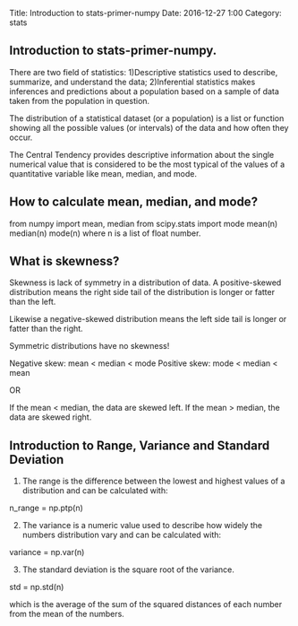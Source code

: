 Title: Introduction to stats-primer-numpy
Date: 2016-12-27 1:00
Category: stats



## Introduction to stats-primer-numpy.

There are two field of statistics:
1)Descriptive statistics used to describe, summarize, and understand the data;
2)Inferential statistics makes inferences and predictions about a population based on a sample of data taken from the population in question.

The distribution of a statistical dataset (or a population) is a list or function showing all the possible values (or intervals) of the data and how often they occur.

The Central Tendency provides descriptive information about the single numerical value that is considered to be the most typical of the values of a quantitative variable like mean, median, and mode.

## How to calculate mean, median, and mode?

from numpy import mean, median
from scipy.stats import mode
mean(n)
median(n)
mode(n)
where n is a list of float number.


## What is skewness?
Skewness is lack of symmetry in a distribution of data.
A positive-skewed distribution means the right side tail of the distribution is longer or fatter than the left.

Likewise a negative-skewed distribution means the left side tail is longer or fatter than the right.

Symmetric distributions have no skewness!

Negative skew: mean < median < mode
Positive skew: mode < median < mean

OR

If the mean < median, the data are skewed left.
If the mean > median, the data are skewed right.


## Introduction to Range, Variance and Standard Deviation

1) The range is the difference between the lowest and highest values of a distribution and can be calculated with:

n_range = np.ptp(n)

2) The variance is a numeric value used to describe how widely the numbers distribution vary and can be calculated with:

variance = np.var(n)

3) The standard deviation is the square root of the variance.

std = np.std(n)

which is the average of the sum of the squared distances of each number from the mean of the numbers.
